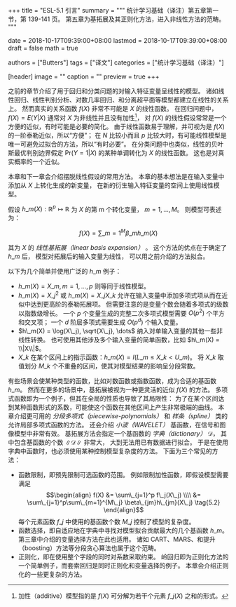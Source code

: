 +++
title = "ESL-5.1 引言"
summary = """
统计学习基础（译注）第五章第一节，第 139-141 页。
第五章为基拓展及其正则化方法，进入非线性方法的范畴。
"""

date = 2018-10-17T09:39:00+08:00
lastmod = 2018-10-17T09:39:00+08:00
draft = false
math = true

authors = ["Butters"]
tags = ["译文"]
categories = ["统计学习基础（译注）"]

[header]
image = ""
caption = ""
preview = true
+++

之前的章节介绍了用于回归和分类问题的对输入特征变量呈线性的模型。
诸如线性回归、线性判别分析、对数几率回归、和分离超平面等模型都建立在线性的关系上。
然而真实的关系函数 $f(X)$ 非常不可能是 $X$ 的线性函数。
在回归问题中，$f(X) = E(Y|X)$ 通常对 $X$ 为非线性并且没有加性[^1]，
对 $f(X)$ 的线性假设常常是一个方便的近似，有时可能是必要的简化。
由于线性函数易于理解，并可视为是 $f(X)$ 的一阶泰勒近似，所以“方便”；
在 $N$ 比较小而且 $p$ 比较大时，有可能线性模型是唯一可避免过拟合的方法，所以“有时必要”。
在分类问题中也类似，线性的贝叶斯最优判别边界假定
$\text{Pr}(Y=1|X)$ 的某种单调转化为 $X$ 的线性函数。
这也是对真实概率的一个近似。

本章和下一章会介绍摆脱线性假设的常用方法。
本章的基本想法是在输入变量中添加从 $X$ 上转化生成的新变量，
在新的衍生输入特征变量的空间上使用线性模型。

假设 $h\_m(X): \mathbb{R}^p \mapsto \mathbb{R}$
为 $X$ 的第 m 个转化变量，
$m = 1, \dots, M$。
则模型可表述为：

$$f(X) = \sum\_{m=1}^M \beta\_m h\_m(X) \tag{5.1}$$

其为 $X$ 的 *线性基拓展（linear basis expansion）* 。
这个方法的优点在于确定了 $h\_m$ 后，
模型对拓展后的输入变量为线性，
可以用之前介绍的方法拟合。

以下为几个简单并使用广泛的 $h\_m$ 例子：

* $h\_m(X) = X\_m, m = 1, \dots, p$ 则等同于线性模型。
* $h\_m(X) = X\_j^2$ 或 $h\_m(X) = X\_j X\_k$
  允许在输入变量中添加多项式项从而在近似中达到更高阶的泰勒拓展项。
  但需要注意的是变量个数会随着多项式的级数以指数级增长。
  一个 $p$ 个变量生成的完整二次多项式模型需要 $O(p^2)$ 个平方和交叉项；
  一个 $d$ 阶层多项式需要生成 $O(p^d)$ 个输入变量。
* $h\_m(X) = \log(X\_j), \sqrt{X\_j}, \dots$
  纳入对单输入变量的其他一些非线性转换。
  也可使用其他涉及多个输入变量的简单函数，比如
  $h\_m(X) = \\|X\\|$。
* $X\_k$ 在某个区间上的指示函数：$h\_m(X) = I(L\_m \leq X\_k < U\_m)$。
  将 $X\_k$ 取值划分 $M\_k$ 个不重叠的区间，使其对模型结果的影响呈分段常数。

有些场景会使某种类型的函数，比如对数函数或指数函数，成为合适的基函数 $h\_m$。
然而在更多的场景中，基拓展被视为一种更灵活的近似 $f(X)$ 的方法。
多项式函数即为一个例子，但其在全局的性质也导致了其局限性：
为了在某个区间达到某种函数形式的系数，可能使这个函数在其他区间上产生非常极端的曲线。
本章介绍更可用的
*分段多项式（piecewise-polynomials）* 和 *样条（spline）* 类的
允许局部多项式函数的方法。
还会介绍 *小波（WAVELET）* 基函数，在信号和图像模型中非常有效。
基拓展方法会指定一个基函数的 *字典（dictionary）* $\mathcal{D}$，
其中包含基函数的个数 $\|\mathcal{D}\|$ 非常大，
大到无法用已有数据进行拟合。
于是在使用字典中函数时，也必须使用某种控制模型复杂度的方法。
下面为三个常见的方法：

* 函数限制，即预先限制可选函数的范围。
  例如限制加性函数，即假设模型需要满足
  $$\begin{align}
  f(X) &= \sum\_{j=1}^p f\_j(X\_j) \\\\ &=
  \sum\_{j=1}^p\sum\_{m=1}^{M\_j} \beta\_{jm}h\_{jm}(X\_j) \tag{5.2}
  \end{align}$$
  每个元素函数 $f\_j$ 中使用的基函数个数 $M\_j$ 控制了模型的复杂度。
* 函数选择，即自适应地在字典中寻找对模型拟合贡献最大的几个基函数 $h\_m$。
  第三章中介绍的变量选择方法在此也适用。
  诸如 CART、MARS、和提升（boosting）方法等分段贪心算法也属于这个范畴。
* 正则化，即在使用整个字段的同时对系数采取约束。
  岭回归即为正则化方法的一个简单例子，而套索回归是同时正则化和变量选择的例子。
  本章会介绍正则化的一些更复杂的方法。

[^1]: 加性（additive）模型指的是 $f(X)$ 可分解为若干个元素 $f\_j(X)$ 之和的形式。
